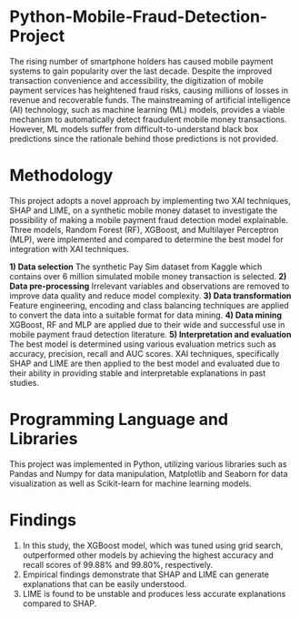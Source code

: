 # Python-Mobile-Fraud-Detection-Project
The rising number of smartphone holders has caused mobile payment systems to gain popularity over the last decade. Despite the improved transaction convenience and accessibility, the digitization of mobile payment services has heightened fraud risks, causing millions of losses in revenue and recoverable funds. The mainstreaming of artificial intelligence (AI) technology, such as machine learning (ML) models, provides a viable mechanism to automatically detect fraudulent mobile money transactions. However, ML models suffer from difficult-to-understand black box predictions since the rationale behind those predictions is not provided.

# Methodology
This project adopts a novel approach by implementing two XAI techniques, SHAP and LIME, on a synthetic mobile money dataset to investigate the possibility of making a mobile payment fraud detection model explainable. Three models, Random Forest (RF), XGBoost, and Multilayer Perceptron (MLP), were implemented and compared to determine the best model for integration with XAI techniques.

**1) Data selection**
The synthetic Pay Sim dataset from Kaggle which contains over 6 million simulated mobile money transaction is selected. 
**2) Data pre-processing**
Irrelevant variables and observations are removed to improve data quality and reduce model complexity.
**3) Data transformation** 
Feature engineering, encoding and class balancing techniques are applied to convert the data into a suitable format for data mining.
**4) Data mining** 
XGBoost, RF and MLP are applied due to their wide and successful use in mobile payment fraud detection literature.
**5) Interpretation and evaluation** 
The best model is determined using various evaluation metrics such as accuracy, precision, recall and AUC scores. XAI techniques, specifically SHAP and LIME are then applied to the best model and evaluated due to their ability in providing stable and interpretable explanations in past studies. 

# Programming Language and Libraries
This project was implemented in Python, utilizing various libraries such as Pandas and Numpy for data manipulation, Matplotlib and Seaborn for data visualization as well as Scikit-learn for machine learning models.

# Findings
1) In this study, the XGBoost model, which was tuned using grid search, outperformed other models by achieving the highest accuracy and recall scores of 99.88% and 99.80%, respectively.
2) Empirical findings demonstrate that SHAP and LIME can generate explanations that can be easily understood.
3) LIME is found to be unstable and produces less accurate explanations compared to SHAP.
